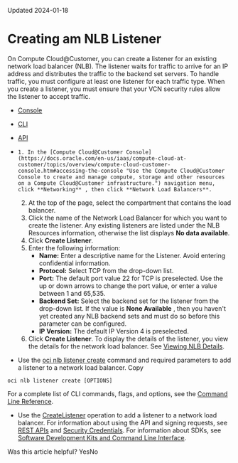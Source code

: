 Updated 2024-01-18
# Creating am NLB Listener
On Compute Cloud@Customer, you can create a listener for an existing network load balancer (NLB). The listener waits for traffic to arrive for an IP address and distributes the traffic to the backend set servers. To handle traffic, you must configure at least one listener for each traffic type. When you create a listener, you must ensure that your VCN security rules allow the listener to accept traffic. 
  * [Console](https://docs.oracle.com/en-us/iaas/compute-cloud-at-customer/topics/nlb/creating-am-nlb-listener.htm)
  * [CLI](https://docs.oracle.com/en-us/iaas/compute-cloud-at-customer/topics/nlb/creating-am-nlb-listener.htm)
  * [API](https://docs.oracle.com/en-us/iaas/compute-cloud-at-customer/topics/nlb/creating-am-nlb-listener.htm)


  *     1. In the [Compute Cloud@Customer Console](https://docs.oracle.com/en-us/iaas/compute-cloud-at-customer/topics/overview/compute-cloud-customer-console.htm#accessing-the-console "Use the Compute Cloud@Customer Console to create and manage compute, storage and other resources on a Compute Cloud@Customer infrastructure.") navigation menu, click **Networking** , then click **Network Load Balancers**.
    2. At the top of the page, select the compartment that contains the load balancer.
    3. Click the name of the Network Load Balancer for which you want to create the listener. 
Any existing listeners are listed under the NLB Resources information, otherwise the list displays **No data available**.
    4. Click **Create Listener**.
    5. Enter the following information: 
       * **Name:** Enter a descriptive name for the Listener. Avoid entering confidential information.
       * **Protocol:** Select TCP from the drop-down list.
       * **Port:** The default port value 22 for TCP is preselected. Use the up or down arrows to change the port value, or enter a value between 1 and 65,535. 
       * **Backend Set:** Select the backend set for the listener from the drop-down list. If the value is **None Available** , then you haven't yet created any NLB backend sets and must do so before this parameter can be configured. 
       * **IP Version:** The default IP Version 4 is preselected. 
    6. Click **Create Listener**. 
To display the details of the listener, you view the details for the network load balancer. See [Viewing NLB Details](https://docs.oracle.com/en-us/iaas/compute-cloud-at-customer/topics/nlb/viewing-nlb-details.htm#viewing-nlb-details "On Compute Cloud@Customer, you can view a list of existing network load balancers \(NLBs\) and view their details.").
  * Use the [oci nlb listener create](https://docs.oracle.com/iaas/tools/oci-cli/latest/oci_cli_docs/cmdref/nlb/listener/create.html) command and required parameters to add a listener to a network load balancer.
Copy
```
oci nlb listener create [OPTIONS]
```

For a complete list of CLI commands, flags, and options, see the [Command Line Reference](https://docs.oracle.com/iaas/tools/oci-cli/latest/oci_cli_docs/index.html).
  * Use the [CreateListener](https://docs.oracle.com/iaas/api/#/en/networkloadbalancer/20200501/Listener/CreateListener) operation to add a listener to a network load balancer.
For information about using the API and signing requests, see [REST APIs](https://docs.oracle.com/iaas/Content/API/Concepts/usingapi.htm#REST_APIs) and [Security Credentials](https://docs.oracle.com/iaas/Content/General/Concepts/credentials.htm). For information about SDKs, see [Software Development Kits and Command Line Interface](https://docs.oracle.com/iaas/Content/API/Concepts/sdks.htm#Software_Development_Kits_and_Command_Line_Interface).


Was this article helpful?
YesNo

